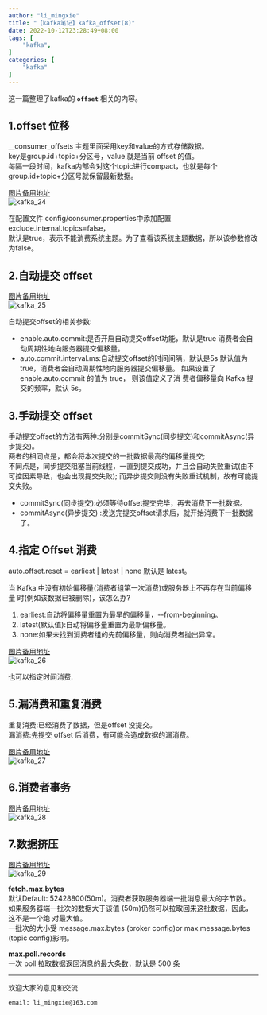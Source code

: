 ```yaml
---
author: "li_mingxie"
title: "【kafka笔记】kafka_offset(8)"
date: 2022-10-12T23:28:49+08:00
tags: [
    "kafka",
]
categories: [
    "kafka"
]
---
```


这一篇整理了kafka的 **`offset`** 相关的内容。<!--more-->  

## 1.offset 位移

__consumer_offsets 主题里面采用key和value的方式存储数据。  
key是group.id+topic+分区号，value 就是当前 offset 的值。  
每隔一段时间，kafka内部会对这个topic进行compact，也就是每个group.id+topic+分区号就保留最新数据。

[图片备用地址](https://limingxie.github.io/images/system/kafka/kafka_24.png)  
![kafka_24](https://mingxie-blog.oss-cn-beijing.aliyuncs.com/image/system/kafka/kafka_24.png)

在配置文件 config/consumer.properties中添加配置exclude.internal.topics=false，  
默认是true，表示不能消费系统主题。为了查看该系统主题数据，所以该参数修改为false。

## 2.自动提交 offset  

[图片备用地址](https://limingxie.github.io/images/system/kafka/kafka_25.png)  
![kafka_25](https://mingxie-blog.oss-cn-beijing.aliyuncs.com/image/system/kafka/kafka_25.png)

自动提交offset的相关参数:

* enable.auto.commit:是否开启自动提交offset功能，默认是true
    消费者会自动周期性地向服务器提交偏移量。
* auto.commit.interval.ms:自动提交offset的时间间隔，默认是5s
    默认值为 true，消费者会自动周期性地向服务器提交偏移量。
    如果设置了 enable.auto.commit 的值为 true， 则该值定义了消 费者偏移量向 Kafka 提交的频率，默认 5s。

## 3.手动提交 offset

手动提交offset的方法有两种:分别是commitSync(同步提交)和commitAsync(异步提交)。  
两者的相同点是，都会将本次提交的一批数据最高的偏移量提交;  
不同点是，同步提交阻塞当前线程，一直到提交成功，并且会自动失败重试(由不可控因素导致，也会出现提交失败);
而异步提交则没有失败重试机制，故有可能提交失败。

* commitSync(同步提交):必须等待offset提交完毕，再去消费下一批数据。
* commitAsync(异步提交) :发送完提交offset请求后，就开始消费下一批数据了。

## 4.指定 Offset 消费

auto.offset.reset = earliest | latest | none 默认是 latest。  

当 Kafka 中没有初始偏移量(消费者组第一次消费)或服务器上不再存在当前偏移量 时(例如该数据已被删除)，该怎么办?

1. earliest:自动将偏移量重置为最早的偏移量，--from-beginning。  
2. latest(默认值):自动将偏移量重置为最新偏移量。  
3. none:如果未找到消费者组的先前偏移量，则向消费者抛出异常。

[图片备用地址](https://limingxie.github.io/images/system/kafka/kafka_26.png)  
![kafka_26](https://mingxie-blog.oss-cn-beijing.aliyuncs.com/image/system/kafka/kafka_26.png)

也可以指定时间消费.

## 5.漏消费和重复消费

重复消费:已经消费了数据，但是offset 没提交。  
漏消费:先提交 offset 后消费，有可能会造成数据的漏消费。

[图片备用地址](https://limingxie.github.io/images/system/kafka/kafka_27.png)  
![kafka_27](https://mingxie-blog.oss-cn-beijing.aliyuncs.com/image/system/kafka/kafka_27.png)

## 6.消费者事务

[图片备用地址](https://limingxie.github.io/images/system/kafka/kafka_28.png)  
![kafka_28](https://mingxie-blog.oss-cn-beijing.aliyuncs.com/image/system/kafka/kafka_28.png)

## 7.数据挤压

[图片备用地址](https://limingxie.github.io/images/system/kafka/kafka_29.png)  
![kafka_29](https://mingxie-blog.oss-cn-beijing.aliyuncs.com/image/system/kafka/kafka_29.png)

**fetch.max.bytes**  
默认Default: 52428800(50m)。消费者获取服务器端一批消息最大的字节数。  
如果服务器端一批次的数据大于该值 (50m)仍然可以拉取回来这批数据，因此，这不是一个绝 对最大值。  
一批次的大小受 message.max.bytes (broker config)or max.message.bytes (topic config)影响。

**max.poll.records**  
一次 poll 拉取数据返回消息的最大条数，默认是 500 条

----------------------------------------------

欢迎大家的意见和交流

`email: li_mingxie@163.com`
